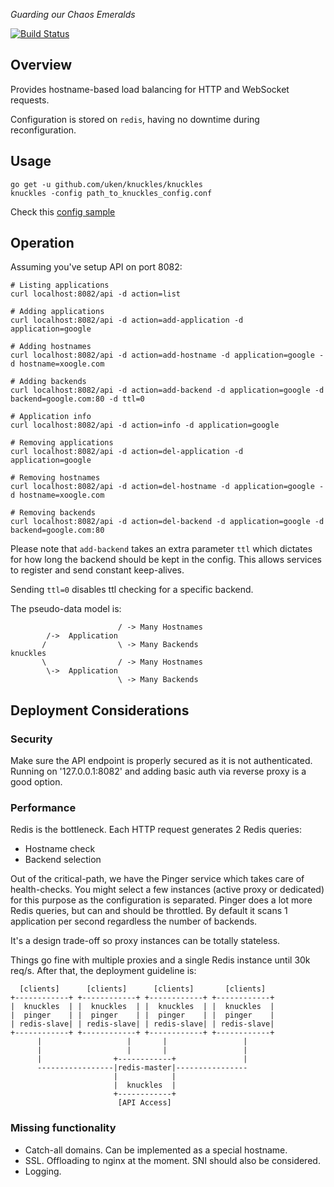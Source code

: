 _Guarding our Chaos Emeralds_

[![Build Status](https://travis-ci.org/uken/knuckles.svg?branch=master)](https://travis-ci.org/uken/knuckles)

## Overview

Provides hostname-based load balancing for HTTP and WebSocket requests.

Configuration is stored on `redis`, having no downtime during reconfiguration.


## Usage

    go get -u github.com/uken/knuckles/knuckles
    knuckles -config path_to_knuckles_config.conf

Check this [config sample](knuckles/knuckles.sample.conf)

## Operation

Assuming you've setup API on port 8082:

    # Listing applications
    curl localhost:8082/api -d action=list

    # Adding applications
    curl localhost:8082/api -d action=add-application -d application=google

    # Adding hostnames
    curl localhost:8082/api -d action=add-hostname -d application=google -d hostname=xoogle.com

    # Adding backends
    curl localhost:8082/api -d action=add-backend -d application=google -d backend=google.com:80 -d ttl=0

    # Application info
    curl localhost:8082/api -d action=info -d application=google

    # Removing applications
    curl localhost:8082/api -d action=del-application -d application=google

    # Removing hostnames
    curl localhost:8082/api -d action=del-hostname -d application=google -d hostname=xoogle.com

    # Removing backends
    curl localhost:8082/api -d action=del-backend -d application=google -d backend=google.com:80

Please note that `add-backend` takes an extra parameter `ttl` which dictates for how long the backend should be kept in the config. 
This allows services to register and send constant keep-alives.

Sending `ttl=0` disables ttl checking for a specific backend.

The pseudo-data model is:

                            / -> Many Hostnames
            /->  Application
           /                \ -> Many Backends
    knuckles
           \                / -> Many Hostnames
            \->  Application
                            \ -> Many Backends

## Deployment Considerations

### Security

Make sure the API endpoint is properly secured as it is not authenticated. 
Running on '127.0.0.1:8082' and adding basic auth via reverse proxy is a good option.

### Performance
Redis is the bottleneck. Each HTTP request generates 2 Redis queries:
- Hostname check
- Backend selection

Out of the critical-path, we have the Pinger service which takes care of health-checks. 
You might select a few instances (active proxy or dedicated) for this purpose as the configuration is separated.
Pinger does a lot more Redis queries, but can and should be throttled. By default it scans 1 application 
per second regardless the number of backends.

It's a design trade-off so proxy instances can be totally stateless.

Things go fine with multiple proxies and a single Redis instance until 30k req/s. After that,
the deployment guideline is:

      [clients]      [clients]      [clients]       [clients]
    +------------+ +------------+ +------------+ +------------+
    |  knuckles  | |  knuckles  | |  knuckles  | |  knuckles  |
    |  pinger    | |  pinger    | |  pinger    | |  pinger    |
    | redis-slave| | redis-slave| | redis-slave| | redis-slave|
    +------------+ +------------+ +------------+ +------------+
          |                   |       |                 |
          |                   |       |                 |
          |                +------------+               |
          -----------------|redis-master|----------------
                           |            |
                           |  knuckles  |
                           +------------+
                            [API Access]

### Missing functionality
- Catch-all domains. Can be implemented as a special hostname.
- SSL. Offloading to nginx at the moment. SNI should also be considered.
- Logging.
